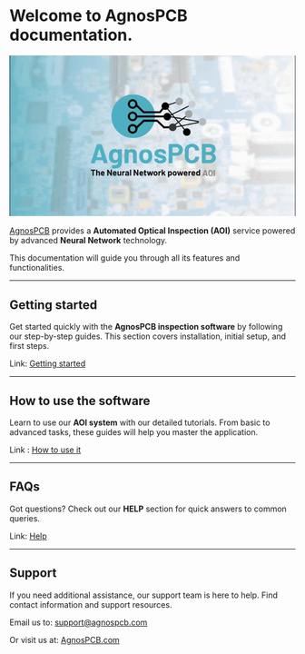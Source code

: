 # Welcome to **AgnosPCB** documentation.

![logo](assets/agnospcb-logo.gif)

[AgnosPCB](https://agnospcb.com/) provides a **Automated Optical Inspection (AOI)** service powered by advanced **Neural Network** technology. 

This documentation will guide you through all its features and functionalities.

___
## Getting started

Get started quickly with the **AgnosPCB inspection software** by following our step-by-step guides. This section covers installation, initial setup, and first steps.

Link: [Getting started](Package_content.md)
___
## How to use the software

Learn to use our **AOI system** with our detailed tutorials. From basic to advanced tasks, these guides will help you master the application.

Link : [How to use it](Screen-layout.md)

___
## FAQs

Got questions? Check out our **HELP** section for quick answers to common queries.

Link: [Help](Products-and-services.md)

___
## Support

If you need additional assistance, our support team is here to help. Find contact information and support resources.

Email us to: [support@agnospcb.com](mailto:support@agnospcb.com)

Or visit us at: [AgnosPCB.com](https://agnospcb.com/)